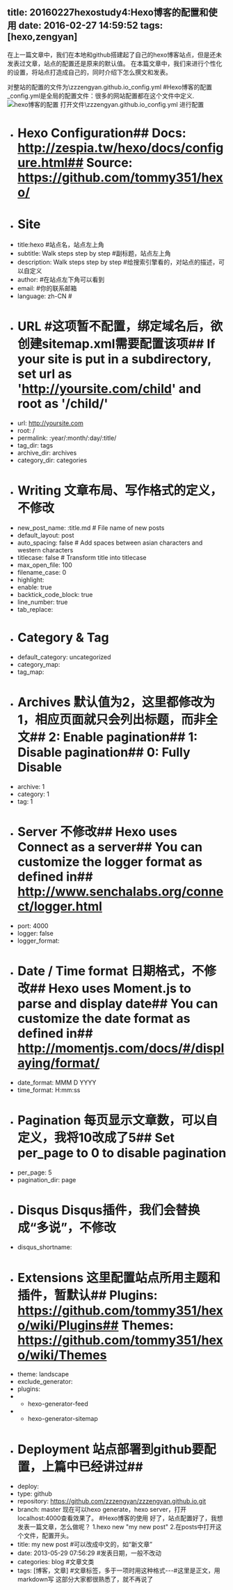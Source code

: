 title: 20160227hexostudy4:Hexo博客的配置和使用
date: 2016-02-27 14:59:52
tags: [hexo,zengyan]
---
在上一篇文章中，我们在本地和github搭建起了自己的hexo博客站点，但是还未发表过文章，站点的配置还是原来的默认值。
在本篇文章中，我们来进行个性化的设置，将站点打造成自己的，同时介绍下怎么撰文和发表。

对整站的配置的文件为\zzzengyan.github.io\_config.yml
#Hexo博客的配置
_config.yml是全局的配置文件：很多的网站配置都在这个文件中定义.
![hexo博客的配置](/img/hexo/4/1.png)
打开文件\zzzengyan.github.io\_config.yml 进行配置
- # Hexo Configuration## Docs: http://zespia.tw/hexo/docs/configure.html## Source: https://github.com/tommy351/hexo/
- # Site
- title:hexo #站点名，站点左上角
- subtitle: Walk steps step by step #副标题，站点左上角
- description: Walk steps step by step #给搜索引擎看的，对站点的描述，可以自定义
- author: #在站点左下角可以看到
- email: #你的联系邮箱
- language: zh-CN #
- # URL #这项暂不配置，绑定域名后，欲创建sitemap.xml需要配置该项## If your site is put in a subdirectory, set url as 'http://yoursite.com/child' and root as '/child/'
- url: http://yoursite.com
- root: /
- permalink: :year/:month/:day/:title/
- tag_dir: tags
- archive_dir: archives
- category_dir: categories
- # Writing 文章布局、写作格式的定义，不修改
- new_post_name: :title.md # File name of new posts
- default_layout: post
- auto_spacing: false # Add spaces between asian characters and western characters
- titlecase: false # Transform title into titlecase
- max_open_file: 100
- filename_case: 0
- highlight:
-  enable: true
-  backtick_code_block: true
-  line_number: true
-  tab_replace:
- # Category & Tag
- default_category: uncategorized
- category_map:
- tag_map:
- # Archives 默认值为2，这里都修改为1，相应页面就只会列出标题，而非全文## 2: Enable pagination## 1: Disable pagination## 0: Fully Disable
- archive: 1
- category: 1
- tag: 1
- # Server 不修改## Hexo uses Connect as a server## You can customize the logger format as defined in## http://www.senchalabs.org/connect/logger.html
- port: 4000
- logger: false
- logger_format:
- # Date / Time format 日期格式，不修改## Hexo uses Moment.js to parse and display date## You can customize the date format as defined in## http://momentjs.com/docs/#/displaying/format/
- date_format: MMM D YYYY
- time_format: H:mm:ss
- # Pagination 每页显示文章数，可以自定义，我将10改成了5## Set per_page to 0 to disable pagination
- per_page: 5
- pagination_dir: page
- # Disqus Disqus插件，我们会替换成“多说”，不修改
- disqus_shortname:
- # Extensions 这里配置站点所用主题和插件，暂默认## Plugins: https://github.com/tommy351/hexo/wiki/Plugins## Themes: https://github.com/tommy351/hexo/wiki/Themes
- theme: landscape
- exclude_generator:
- plugins:
- - hexo-generator-feed
- - hexo-generator-sitemap
- # Deployment 站点部署到github要配置，上篇中已经讲过## 
- deploy:
-   type: github
-   repository: https://github.com/zzzengyan/zzzengyan.github.io.git
-   branch: master
现在可以hexo generate，hexo server，打开localhost:4000查看效果了。
#Hexo博客的使用
好了，站点配置好了，我想发表一篇文章，怎么做呢？
1.hexo new "my new post"
2.在posts中打开这个文件，配置开头。
- title: my new post #可以改成中文的，如“新文章”
- date: 2013-05-29 07:56:29 #发表日期，一般不改动
- categories: blog #文章文类
- tags: [博客，文章] #文章标签，多于一项时用这种格式---#这里是正文，用markdown写
这部分大家都很熟悉了，就不再说了
